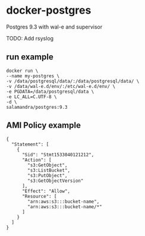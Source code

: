 # docker-postgres

Postgres 9.3 with wal-e and supervisor

TODO: Add rsyslog

## run example

    docker run \
    --name my-postgres \
    -v /data/postgresql/data/:/data/postgresql/data/ \
    -v /data/wal-e.d/env/:/etc/wal-e.d/env/ \
    -e PGDATA=/data/postgresql/data \
    -e LC_ALL=C.UTF-8 \
    -d \
    salamandra/postgres:9.3

    
## AMI Policy example
    
    {
      "Statement": [
        {
          "Sid": "Stmt1533040121212",
          "Action": [
            "s3:GetObject",
            "s3:ListBucket",
            "s3:PutObject",
            "s3:GetObjectVersion"
          ],
          "Effect": "Allow",
          "Resource": [
            "arn:aws:s3:::bucket-name",
            "arn:aws:s3:::bucket-name/*"
          ]
        }
      ]
    }